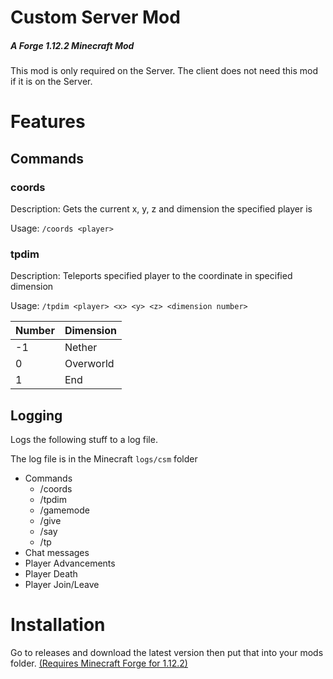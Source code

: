 # Custom Server Mod
##### A Forge 1.12.2 Minecraft Mod

This mod is only required on the Server. The client does not need this mod if it is on the Server.

# Features

## Commands
### coords
Description: Gets the current x, y, z and dimension the specified player is

Usage: ```/coords <player>```
### tpdim
Description: Teleports specified player to the coordinate in specified dimension

Usage: ```/tpdim <player> <x> <y> <z> <dimension number>```

Number|Dimension
---|---
-1|Nether
0|Overworld
1|End

## Logging
Logs the following stuff to a log file.

The log file is in the Minecraft `logs/csm` folder
- Commands
	- /coords
	- /tpdim
	- /gamemode
	- /give
	- /say
	- /tp
- Chat messages
- Player Advancements
- Player Death
- Player Join/Leave

# Installation

Go to releases and download the latest version then put that into your mods folder.
[(Requires Minecraft Forge for 1.12.2)](https://files.minecraftforge.net/maven/net/minecraftforge/forge/index_1.12.2.html)
